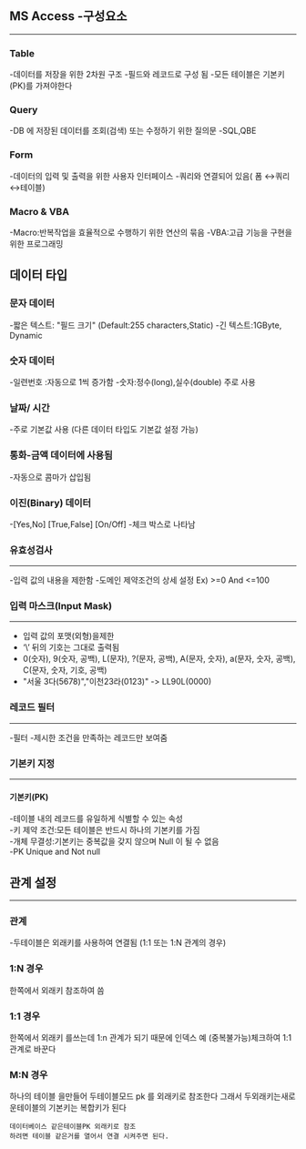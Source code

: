 ## MS Access -구성요소
-----------------------

### Table 
-데이터를 저장을 위한 2차원 구조 
    -필드와 레코드로 구성 됨
-모든 테이블은 기본키(PK)를 가져야한다

### Query
 -DB 에 저장된 데이터를 조회(검색) 또는 수정하기 위한 질의문 
 -SQL,QBE

### Form
 -데이터의 입력  및 출력을 위한 사용자 인터페이스
 -쿼리와 연결되어 있음( 폼 ↔쿼리 ↔테이블)

### Macro & VBA
 -Macro:반복작업을  효율적으로 수행하기 위한 연산의 묶음
 -VBA:고급 기능을 구현을 위한 프로그래밍


데이터 타입
--------------------------------
### 문자 데이터
-짧은 텍스트: "필드 크기" (Default:255 characters,Static)
-긴 텍스트:1GByte, Dynamic

### 숫자 데이터
-일련번호 :자동으로 1씩 증가함
-숫자:정수(long),실수(double) 주로 사용

### 날짜/ 시간
-주로 기본값 사용 (다른 데이터 타입도 기본값 설정 가능)

### 통화-금액 데이터에 사용됨
-자동으로 콤마가 삽입됨

### 이진(Binary) 데이터
-[Yes,No] [True,False] [On/Off]
-체크 박스로 나타남

### 유효성검사
-------------
-입력 값의 내용을 제한함
-도메인 제약조건의 상세 설정
Ex) >=0 And <=100

### 입력 마스크(Input Mask)
-----------
- 입력 값의 포맷(외형)을제한   
-  ‘\’ 뒤의 기호는 그대로 출력됨   
-  0(숫자), 9(숫자, 공백), L(문자), ?(문자, 공백), A(문자, 숫자), a(문자, 숫자, 공백), C(문자, 숫자, 기호, 공백)    
- "서울 3다(5678)","이천23라(0123)" -> LL90L\(0000\)   

### 레코드 필터
----------------
-필터
-제시한 조건을 만족하는 레코드만 보여줌

### 기본키 지정
--------------------------------------------------

#### 기본키(PK)
-테이블 내의 레코드를 유일하게 식별할 수 있는 속성   
-키 제약 조건:모든 테이블은 반드시 하나의 기본키를 가짐   
-개체 무결성:기본키는 중복값을 갖지 않으며 Null 이 될 수 없음   
-PK Unique and Not null   


## 관계 설정
---------------------------------------

### 관계
-두테이블은 외래키를 사용하여 연결됨 (1:1 또는 1:N 관계의 경우)

### 1:N 경우 
한쪽에서 외래키 참조하여 씀

### 1:1 경우
한쪽에서 외래키 를쓰는데 1:n 관계가 되기 때문에 인덱스 예 (중복불가능)체크하여 1:1 관계로 바꾼다

### M:N 경우
하나의 테이블 을만들어 두테이블모드 pk 를 외래키로 참조한다 그래서  두외래키는새로운테이블의 기본키는 복합키가 된다

```
데이터베이스 같은테이블PK 외래키로 참조
하려면 테이블 같은거를 열어서 연결 시켜주면 된다.
```




